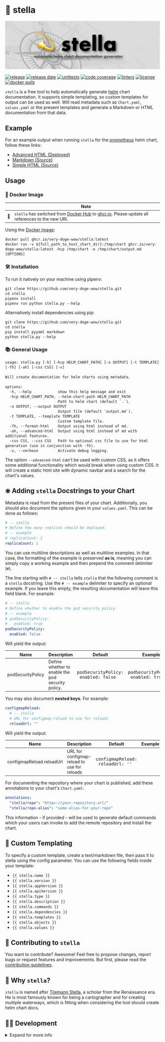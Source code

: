 # 💫 stella

![stella](https://github.com/very-doge-wow/stella/blob/main/stella.png?raw=true)

[![release](https://img.shields.io/github/v/release/very-doge-wow/stella)](https://github.com/very-doge-wow/stella/releases)
[![release date](https://img.shields.io/github/release-date/very-doge-wow/stella?style=flat)](https://github.com/very-doge-wow/stella/releases)
[![unittests](https://github.com/very-doge-wow/stella/actions/workflows/unittest.yml/badge.svg)](https://github.com/very-doge-wow/stella/actions/workflows/unittest.yml)
[![code coverage](https://img.shields.io/codecov/c/github/very-doge-wow/stella/main)](https://app.codecov.io/github/very-doge-wow/stella)
[![linters](https://github.com/very-doge-wow/stella/actions/workflows/lint.yml/badge.svg)](https://github.com/very-doge-wow/stella/actions/workflows/lint.yml)
[![license](https://img.shields.io/github/license/very-doge-wow/stella)](https://github.com/very-doge-wow/stella?tab=MIT-1-ov-file#readme)
[![docker pulls](https://img.shields.io/docker/pulls/suchdogewow/stella.svg)](https://hub.docker.com/r/suchdogewow/stella)

`stella` is a free tool to help automatically generate
[helm](https://helm.sh/) chart documentation.
It supports simple templating, so custom templates for output can be used as
well. Will read metadata such as `Chart.yaml`, `values.yaml` or the present
templates and generate a Markdown or HTML documentation from that data.

## Example

For an example output when running `stella` for the
[prometheus](https://github.com/prometheus-community/helm-charts/tree/main/charts/prometheus)
helm chart, follow these links:

<!-- markdownlint-disable MD013 -->
* [Advanced HTML (Deployed)](https://very-doge-wow.github.io/stella/)
* [Markdown (Source)](https://github.com/very-doge-wow/stella/blob/main/EXAMPLE/prometheus.md)
* [Simple HTML (Source)](https://github.com/very-doge-wow/stella/blob/main/EXAMPLE/prometheus.html)
<!-- markdownlint-enable MD013 -->

## Usage

### 🐳 Docker Image

<!-- markdownlint-disable MD013 -->
|    | Note                                                                                                                                                                                                           |
|----|----------------------------------------------------------------------------------------------------------------------------------------------------------------------------------------------------------------|
| 🐳 | `stella` has switched from [Docker Hub](https://hub.docker.com/r/suchdogewow/stella) to [ghcr.io](https://github.com/very-doge-wow/stella/pkgs/container/stella). Please update all references to the new URI. |

Using the [Docker image](https://github.com/very-doge-wow/stella/pkgs/container/stella):

<!-- markdownlint-disable MD013 -->
```shell
docker pull ghcr.io/very-doge-wow/stella:latest
docker run -v ${full_path_to_host_chart_dir}:/tmp/chart ghcr.io/very-doge-wow/stella:latest -hcp /tmp/chart -o /tmp/chart/output.md [OPTIONS]
```
<!-- markdownlint-enable MD013 -->

### 🛠 Installation

To run it natively on your machine using pipenv:

```shell
git clone https://github.com/very-doge-wow/stella.git
cd stella
pipenv install
pipenv run python stella.py --help
```

Alternatively install dependencies using pip:

```shell
git clone https://github.com/very-doge-wow/stella.git
cd stella
pip install pyyaml markdown
python stella.py --help
```

### 📚 General Usage

<!-- markdownlint-disable MD013 -->
```text
usage: stella.py [-h] [-hcp HELM_CHART_PATH] [-o OUTPUT] [-t TEMPLATE] [-fh] [-ah] [-css CSS] [-v]

Will create documentation for helm charts using metadata.

options:
  -h, --help            show this help message and exit
  -hcp HELM_CHART_PATH, --helm-chart-path HELM_CHART_PATH
                        Path to helm chart (default `.`).
  -o OUTPUT, --output OUTPUT
                        Output file (default `output.md`).
  -t TEMPLATE, --template TEMPLATE
                        Custom template file.
  -fh, --format-html    Output using html instead of md.
  -ah, --advanced-html  Output using html instead of md with additional features.
  -css CSS, --css CSS   Path to optional css file to use for html generation (use in conjunction with -fh).
  -v, --verbose         Activate debug logging.
```
<!-- markdownlint-enable MD013 -->

The option `--advanced-html` can't be used with custom CSS, as it offers some
additional functionality which would break when using custom CSS. It will
create a static html site with dynamic navbar and a search for the chart's
values.

## ⎈ Adding `stella` Docstrings to your Chart

Metadata is read from the present files of your chart.
Additionally, you should also document the options given
in your `values.yaml`. This can be done as follows:

```yaml
# -- stella
# Define how many replicas should be deployed.
# -- example
# replicaCount: 2
replicaCount: 1
```

You can use multiline descriptions as well as multiline
examples. In that case, the formatting of the example
is preserved **as is**, meaning you can simply copy
a working example and then prepend the comment delimiter (`#`).

The line starting with `# -- stella` tells `stella` that the following
comment is a `stella` docstring. Use the `# -- example` delimiter to
specify an optional example. If you leave this empty, the resulting
documentation will leave this field blank. For example:

```yaml
# -- stella
# Define whether to enable the pod security policy.
# -- example
# podSecurityPolicy:
#   enabled: true
podSecurityPolicy:
  enabled: false
```

Will yield the output:

<!-- markdownlint-disable MD033 -->
<!-- markdownlint-disable MD013 -->
| Name | Description | Default | Example |
|---|---|---|---|
| podSecurityPolicy | Define whether to enable the pod security policy. | <pre>podSecurityPolicy:<br>  enabled: false<br></pre> | <pre>podSecurityPolicy:<br>  enabled: true<br></pre> |
<!-- markdownlint-enable MD013 -->

You may also document **nested keys**. For example:

```yaml
configmapReload:
  # -- stella
  # URL for configmap-reload to use for reloads
  reloadUrl: ""
```

Will yield the output:

<!-- markdownlint-disable MD013 -->
| Name | Description | Default | Example |
|---|---|---|---|
| configmapReload.reloadUrl | URL for configmap-reload to use for reloads | <pre>configmapReload:<br>  reloadUrl: ''<br></pre> |  |
<!-- markdownlint-enable MD013 -->
<!-- markdownlint-enable MD033 -->

For documenting the repository where your chart is published,
add these annotations to your chart's `Chart.yaml`:

```yaml
annotations:
  "stella/repo": "https://your.repository.url/"
  "stella/repo-alias": "some-alias-for-your-repo"
```

This information - if provided - will be used to generate default commands
which your users can invoke to add the remote repository and install
the chart.

## 📄 Custom Templating

To specify a custom template, create a text/markdown file, then pass it to
stella using the config parameter.
You can use the following fields inside your template:

* `{{ stella.name }}`
* `{{ stella.version }}`
* `{{ stella.appVersion }}`
* `{{ stella.apiVersion }}`
* `{{ stella.type }}`
* `{{ stella.description }}`
* `{{ stella.commands }}`
* `{{ stella.dependencies }}`
* `{{ stella.templates }}`
* `{{ stella.objects }}`
* `{{ stella.values }}`

## 💫 Contributing to `stella`

You want to contribute? Awesome!
Feel free to propose changes, report bugs or request features and
improvements. But first, please read the
[contribution guidelines](https://github.com/very-doge-wow/stella/blob/main/CONTRIBUTING.md).

## 💭 Why `stella`?

`stella` is named after
[Tilemann Stella](https://de.wikipedia.org/wiki/Tilemann_Stella),
a scholar from the Renaissance era.
He is most famously known for being a cartographer and for creating
multiple waterways, which is fitting when considering the tool should
create helm chart docs.

## 🧑‍💻 Development

<!-- markdownlint-disable MD033 -->
<details>
<summary>Expand for more info</summary>

Install [GNU make](https://www.gnu.org/software/make/) to use the Makefile
for easier handling of all necessary commands.

### Linting Code

Install linters beforehand:

* [markdownlint-cli](https://github.com/igorshubovych/markdownlint-cli)
* [ruff](https://docs.astral.sh/ruff/)
* [hadolint](https://github.com/hadolint/hadolint)

```shell
# Markdown Linter
make markdownlint

# Python Linter
make ruff

# Dockerfile Linter
make hadolint

# Run all Linters at once
make lint
```

### Running Unit Tests

```shell
make test
```

### Updating Example Outputs

```shell
make examples
```

</details>
<!-- markdownlint-enable MD033 -->
